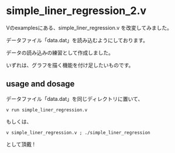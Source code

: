 # simple_liner_regression_2.v

Vのexamplesにある、simple_liner_regression.v を改変してみました。

データファイル「data.dat」を読み込むようにしております。

データの読み込みの練習として作成しました。

いずれは、グラフを描く機能を付け足したいものです。

## usage and dosage

データファイル「data.dat」を同じディレクトリに置いて、

```
v run simple_liner_regression.v
```

もしくは、

```
v simple_liner_regression.v ; ./simple_liner_regression
```

として頂戴 !

